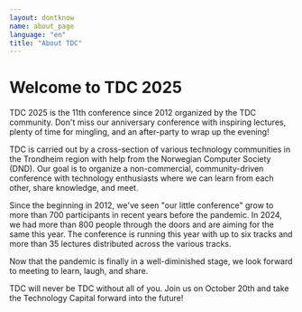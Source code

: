 ```yaml
---
layout: dontknow
name: about_page
language: "en"
title: "About TDC"
---
```



# Welcome to TDC 2025

TDC 2025 is the 11th conference since 2012 organized by the TDC community. Don't miss our anniversary conference with inspiring lectures, plenty of time for mingling, and an after-party to wrap up the evening!

TDC is carried out by a cross-section of various technology communities in the Trondheim region with help from the Norwegian Computer Society (DND). Our goal is to organize a non-commercial, community-driven conference with technology enthusiasts where we can learn from each other, share knowledge, and meet.

Since the beginning in 2012, we've seen "our little conference" grow to more than 700 participants in recent years before the pandemic. In 2024, we had more than 800 people through the doors and are aiming for the same this year. The conference is running this year with up to six tracks and more than 35 lectures distributed across the various tracks.

Now that the pandemic is finally in a well-diminished stage, we look forward to meeting to learn, laugh, and share.

TDC will never be TDC without all of you. Join us on October 20th and take the Technology Capital forward into the future!